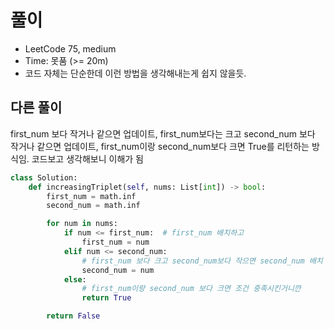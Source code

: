 # 풀이
- LeetCode 75, medium
- Time: 못품 (>= 20m)
- 코드 자체는 단순한데 이런 방법을 생각해내는게 쉽지 않을듯. 

## 다른 풀이
first_num 보다 작거나 같으면 업데이트, first_num보다는 크고 second_num 보다 작거나 같으면 업데이트, first_num이랑 second_num보다 크면 True를 리턴하는 방식임. 코드보고 생각해보니 이해가 됨
```py
class Solution:
    def increasingTriplet(self, nums: List[int]) -> bool:
        first_num = math.inf
        second_num = math.inf

        for num in nums:
            if num <= first_num:  # first_num 배치하고
                first_num = num
            elif num <= second_num:
                # first_num 보다 크고 second_num보다 작으면 second_num 배치
                second_num = num
            else:
                # first_num이랑 second_num 보다 크면 조건 중족시킨거니깐
                return True

        return False
```